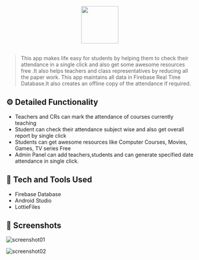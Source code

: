 <div align="center">
  <img width="100px" src="https://i.imgur.com/kKOgZKX.png"/>
</div>
<br>

> This app makes life easy for students by helping them to check their attendance in a single click and also get some awesome resources free
>.It also helps teachers and class representatives by reducing all the paper work. This app maintains all data in Firebase Real Time Database.It also creates an offline copy of the attendance if required. 

## ⚙️ Detailed Functionality
* Teachers and CRs can mark the attendance of courses currently teaching
* Student can check their attendance subject wise and also get overall report by single click   
* Students can get awesome resources like Computer Courses, Movies, Games, TV series Free
* Admin Panel can add teachers,students and can generate specified date attendance in single click.
 
## 🚀 Tech and Tools Used

* Firebase Database
* Android Studio
* LottieFiles

## 📸 Screenshots
![screenshot01](https://i.imgur.com/NPXEj2X.jpg)





![screenshot02](https://i.imgur.com/dXdBQ4k.jpg)
